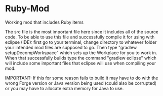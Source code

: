 # Ruby-Mod
Working mod that includes Ruby items

The src file is the most important file here since it includes all of the source code. To be able to use this file and successfully 
compile it for using with eclipse (IDE): first go to your terminal, change directory to whatever folder your intended mod files are 
supposed to go. Then type "gradlew setupDecompWorkspace" which sets up the Workplace for you to work in. When that successfully builds 
type the command "gradlew eclipse" which will include some important files that eclipse will use when compiling your mod. 

IMPORTANT:
If this for some reason fails to build it may have to do with the wrong Forge version or Java version being used (could also be corrupted)
or you may have to allocate extra memory for Java to use.
